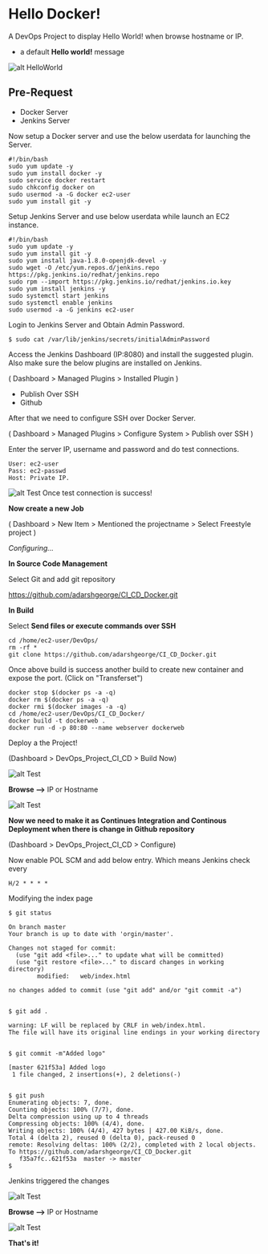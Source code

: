 # Hello Docker!

A DevOps Project to display Hello World! when browse hostname or IP. 
- a default **Hello world!** message

![alt HelloWorld](https://github.com/adarshgeorge/CI_CD_Docker/blob/master/png/Hello_World.png)


## Pre-Request
- Docker Server
- Jenkins Server

Now setup a Docker server and use the below userdata for launching the Server.

```
#!/bin/bash
sudo yum update -y
sudo yum install docker -y
sudo service docker restart
sudo chkconfig docker on
sudo usermod -a -G docker ec2-user
sudo yum install git -y
```

Setup Jenkins Server and use below userdata while launch an EC2 instance.
```
#!/bin/bash
sudo yum update -y
sudo yum install git -y
sudo yum install java-1.8.0-openjdk-devel -y
sudo wget -O /etc/yum.repos.d/jenkins.repo https://pkg.jenkins.io/redhat/jenkins.repo
sudo rpm --import https://pkg.jenkins.io/redhat/jenkins.io.key
sudo yum install jenkins -y
sudo systemctl start jenkins
sudo systemctl enable jenkins
sudo usermod -a -G jenkins ec2-user
```

Login to Jenkins Server and Obtain Admin Password.

```
$ sudo cat /var/lib/jenkins/secrets/initialAdminPassword
```

Access the Jenkins Dashboard (IP:8080) and install the suggested plugin. Also make sure the below plugins are installed on Jenkins. 

( Dashboard > Managed Plugins > Installed Plugin )


* Publish Over SSH
* Github

After that we need to configure SSH over Docker Server.  


( Dashboard > Managed Plugins > Configure System >  Publish over SSH  )


Enter the server IP, username and password and do test connections.

```
User: ec2-user
Pass: ec2-passwd
Host: Private IP.
```
![alt Test](https://github.com/adarshgeorge/CI_CD_Docker/blob/master/png/Docker.png)
Once test connection is success!

**Now create a new Job**   


( Dashboard > New Item > Mentioned the projectname > Select Freestyle project )


*Configuring...*


**In Source Code Management**


Select Git  and add git repository


https://github.com/adarshgeorge/CI_CD_Docker.git

**In Build**

Select **Send files or execute commands over SSH**

```
cd /home/ec2-user/DevOps/
rm -rf *
git clone https://github.com/adarshgeorge/CI_CD_Docker.git 
```

Once above build is success another build to create new container and expose the port. (Click on "Transferset") 

```
docker stop $(docker ps -a -q)
docker rm $(docker ps -a -q)
docker rmi $(docker images -a -q)
cd /home/ec2-user/DevOps/CI_CD_Docker/
docker build -t dockerweb .
docker run -d -p 80:80 --name webserver dockerweb
```

Deploy a the Project! 

(Dashboard > DevOps_Project_CI_CD > Build Now)

![alt Test](https://github.com/adarshgeorge/CI_CD_Docker/blob/master/png/build.png)

**Browse -->**  IP or Hostname

![alt Test](https://github.com/adarshgeorge/CI_CD_Docker/blob/master/png/output.png)


**Now we need to make it as Continues Integration and Continous Deployment when there is change in Github repository**

(Dashboard > DevOps_Project_CI_CD > Configure)

Now enable POL SCM and add below entry. Which means Jenkins check every

```
H/2 * * * *
```

Modifying the index page

```
$ git status

On branch master
Your branch is up to date with 'orgin/master'.

Changes not staged for commit:
  (use "git add <file>..." to update what will be committed)
  (use "git restore <file>..." to discard changes in working directory)
        modified:   web/index.html

no changes added to commit (use "git add" and/or "git commit -a")


$ git add .

warning: LF will be replaced by CRLF in web/index.html.
The file will have its original line endings in your working directory


$ git commit -m"Added logo"

[master 621f53a] Added logo
 1 file changed, 2 insertions(+), 2 deletions(-)


$ git push
Enumerating objects: 7, done.
Counting objects: 100% (7/7), done.
Delta compression using up to 4 threads
Compressing objects: 100% (4/4), done.
Writing objects: 100% (4/4), 427 bytes | 427.00 KiB/s, done.
Total 4 (delta 2), reused 0 (delta 0), pack-reused 0
remote: Resolving deltas: 100% (2/2), completed with 2 local objects.
To https://github.com/adarshgeorge/CI_CD_Docker.git
   f35a7fc..621f53a  master -> master
$
```

Jenkins triggered the changes

![alt Test](https://github.com/adarshgeorge/CI_CD_Docker/blob/master/png/cicd.png)


**Browse -->**  IP or Hostname

![alt Test](https://github.com/adarshgeorge/CI_CD_Docker/blob/master/png/finalout.png)

**That's it!**